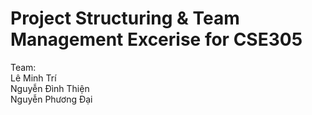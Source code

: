 # Project Structuring & Team Management Excerise for CSE305
Team:
<br>
Lê Minh Trí <br>
Nguyễn Đình Thiện <br>
Nguyễn Phương Đại <br>
